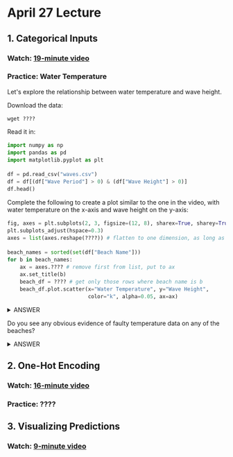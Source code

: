 # April 27 Lecture

## 1. Categorical Inputs

### Watch: [19-minute video](https://youtu.be/KDzTIlWe6HY)

### Practice: Water Temperature

Let's explore the relationship between water temperature and wave height.

Download the data:

```
wget ????
```

Read it in:

```python
import numpy as np
import pandas as pd
import matplotlib.pyplot as plt

df = pd.read_csv("waves.csv")
df = df[(df["Wave Period"] > 0) & (df["Wave Height"] > 0)]
df.head()
```

Complete the following to create a plot similar to the one in the
video, with water temperature on the x-axis and wave height on the
y-axis:

```python
fig, axes = plt.subplots(2, 3, figsize=(12, 8), sharex=True, sharey=True)
plt.subplots_adjust(hspace=0.3)
axes = list(axes.reshape(????)) # flatten to one dimension, as long as necessary

beach_names = sorted(set(df["Beach Name"]))
for b in beach_names:
    ax = axes.???? # remove first from list, put to ax
    ax.set_title(b)
    beach_df = ???? # get only those rows where beach name is b
    beach_df.plot.scatter(x="Water Temperature", y="Wave Height", 
                          color="k", alpha=0.05, ax=ax)
```

<details>
    <summary>ANSWER</summary>
    <code>-1</code>, <code>.pop(0)</code>, and <code>df[df["Beach Name"] == b]</code>.
</details>

Do you see any obvious evidence of faulty temperature data on any of the beaches?

<details>
    <summary>ANSWER</summary>
    <img src="rainbow.png">
</details>

## 2. One-Hot Encoding

### Watch: [16-minute video](https://youtu.be/73S3ERmZqjs)

### Practice: ????

## 3. Visualizing Predictions

### Watch: [9-minute video](https://youtu.be/VL4FiVzlbQM)
